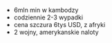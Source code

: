 - 6mln min w kambodzy
- codziennie 2-3 wypadki
- cena szczura 6tys USD, z afryki
- 2 wojny, amerykanskie naloty
